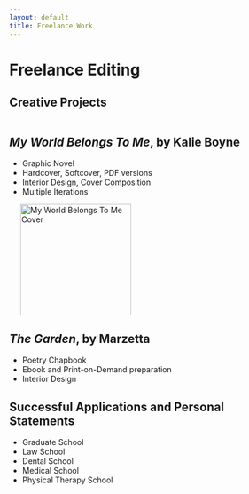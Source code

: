 ```yaml
---
layout: default
title: Freelance Work
---
```


# Freelance Editing 

## Creative Projects 
<div style="display: flex; align-items: flex-start;">
  <div style="flex: 1;">
    <h2> <i>My World Belongs To Me</i>, by Kalie Boyne</h2>
    
   <ul>
    <li> Graphic Novel</li>
    <li> Hardcover, Softcover, PDF versions</li>
     <li> Interior Design, Cover Composition</li>
     <li> Multiple Iterations </li>
</ul>

  <div style="flex: 0 0 auto; margin-left: 20px;">
    <img src="{{ '/assets/MWBTM.png' | relative_url }}" alt="My World Belongs To Me Cover" style="width: 200px; height: auto;">
  </div>


<h2> <i>The Garden</i>, by Marzetta </h2>

<ul>
   <li> Poetry Chapbook
    <li> Ebook and Print-on-Demand preparation 
    <li> Interior Design
</ul>
    

<h2> Successful Applications and Personal Statements </h2>
<ul> 
    <li>  Graduate School </li>
    <li> Law School </li>
    <li>   Dental School </li>
    <li> Medical School </li>
    <li> Physical Therapy School </li>
  </div>


</div>
